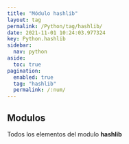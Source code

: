```yaml
---
title: "Módulo hashlib"
layout: tag
permalink: /Python/tag/hashlib/
date: 2021-11-01 10:24:03.977324
key: Python.hashlib
sidebar: 
  nav: python
aside: 
  toc: true
pagination: 
  enabled: true
  tag: "hashlib"
  permalink: /:num/
---
```


<h2>Modulos</h2>
Todos los elementos del modulo <strong>hashlib</strong>
